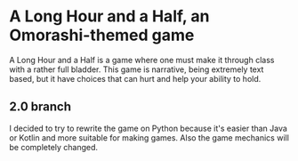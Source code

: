 # A Long Hour and a Half, an Omorashi-themed game  
A Long Hour and a Half is a game where one must make it through class with a rather full bladder. 
This game is narrative, being extremely text based, but it have choices that can hurt and help your ability to hold.

## 2.0 branch
I decided to try to rewrite the game on Python because it's easier than Java or Kotlin and more suitable for making games.
Also the game mechanics will be completely changed.